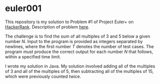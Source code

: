 # euler001

This repository is my solution to Problem #1 of Project Euler+ on [HackerRank](https://www.hackerrank.com/). Description of problem [here](https://projecteuler.net/problem=1).

The challenge is to find the sum of all multiples of 3 and 5 below a given number *N*. Input to the program is provided as integers separated by newlines, where the first number *T* denotes the number of test cases.  The program must produce the correct output for each number *N* that follows, within a specified time limit.

I wrote my solution in Java.  My solution involved adding all of the multiples of 3 and all of the multiples of 5, then subtracting all of the multiples of 15, which were previously counted twice.
